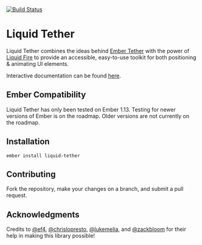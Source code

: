 [![Build Status](https://travis-ci.org/pzuraq/liquid-tether.svg?branch=master)](https://travis-ci.org/pzuraq/liquid-tether)

# Liquid Tether

Liquid Tether combines the ideas behind
[Ember Tether](https://github.com/yapplabs/ember-tether.git) with the power of
[Liquid Fire](http://ef4.github.io/liquid-fire/) to provide an accessible,
easy-to-use toolkit for both positioning & animating UI elements.

Interactive documentation can be found
[here](http://pzuraq.github.io/liquid-tether/).

## Ember Compatibility

Liquid Tether has only been tested on Ember 1.13. Testing for newer versions of
Ember is on the roadmap. Older versions are not currently on the roadmap.

## Installation

```
ember install liquid-tether
```

## Contributing

Fork the repository, make your changes on a branch, and submit a pull request.

## Acknowledgments

Credits to [@ef4](https://github.com/ef4),
[@chrislopresto](https://github.com/chrislopresto),
[@lukemelia](https://github.com/lukemelia), and
[@zackbloom](https://github.com/zackbloom) for their help in making
this library possible!
